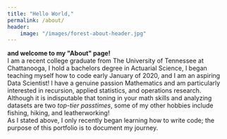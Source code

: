 ```yaml
---
title: "Hello World,"
permalink: /about/
header:
    image: "/images/forest-about-header.jpg"
---
```


**and welcome to my "About" page!**  
I am a recent college graduate from The University of Tennessee at Chattanooga, I hold a bachelors degree in Actuarial Science, I began teaching myself how to code early January of 2020, and I am an aspiring Data Scientist! I have a genuine passion Mathematics and am particularly interested in recursion, applied statistics, and operations research.  
Although it is indisputable that toning in your math skills and analyzing datasets are two *top-tier passtimes*, some of my other hobbies include fishing, hiking, and leatherworking!  
As I stated above, I only recently began learning how to write code; the purpose of this portfolio is to document my journey.